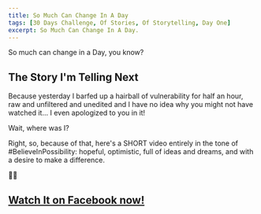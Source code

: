 ```yaml
---
title: So Much Can Change In A Day
tags: [30 Days Challenge, Of Stories, Of Storytelling, Day One]
excerpt: So Much Can Change In A Day.
---
```


So much can change in a <!-- Love First --> Day, you know?

<!-- Day 17 of my 31 Days, 30 Stories challenge:  -->
##         The Story I'm Telling Next

Because yesterday I barfed up a hairball of vulnerability for half an hour, raw and unfiltered and unedited and I have no idea why you might not have watched it… I even apologized to you in it!

Wait, where was I?

Right, so, because of that, here's a SHORT video entirely in the tone of #BelieveInPossibility: hopeful, optimistic, full of ideas and dreams, and with a desire to make a difference.

🤗🥰

## [Watch It on Facebook now!](https://www.facebook.com/farukates/videos/10163523743815055/)
